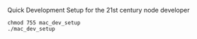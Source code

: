 Quick Development Setup for the 21st century node developer

    chmod 755 mac_dev_setup
    ./mac_dev_setup
